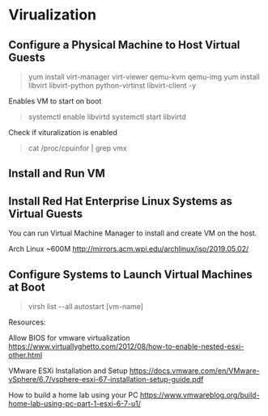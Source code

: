 # Virualization


## Configure a Physical Machine to Host Virtual Guests

> yum install virt-manager virt-viewer qemu-kvm qemu-img
> yum install libvirt libvirt-python python-virtinst libvirt-client -y

Enables VM to start on boot
> systemctl enable libvirtd
> systemctl start libvirtd

Check if vituralization is enabled
> cat /proc/cpuinfor | grep vmx

## Install and Run VM

> 

## Install Red Hat Enterprise Linux Systems as Virtual Guests

You can run Virtual Machine Manager to install and create VM on the host.

Arch Linux ~600M
http://mirrors.acm.wpi.edu/archlinux/iso/2019.05.02/

## Configure Systems to Launch Virtual Machines at Boot

> virsh
> list --all
> autostart [vm-name]

Resources:

Allow BIOS for vmware virtualization
https://www.virtuallyghetto.com/2012/08/how-to-enable-nested-esxi-other.html

VMware ESXi Installation and Setup
https://docs.vmware.com/en/VMware-vSphere/6.7/vsphere-esxi-67-installation-setup-guide.pdf

How to build a home lab using your PC
https://www.vmwareblog.org/build-home-lab-using-pc-part-1-esxi-6-7-u1/